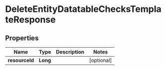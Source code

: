 
# DeleteEntityDatatableChecksTemplateResponse

## Properties
Name | Type | Description | Notes
------------ | ------------- | ------------- | -------------
**resourceId** | **Long** |  |  [optional]



